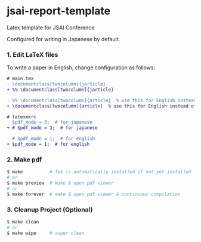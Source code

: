 # jsai-report-template

Latex template for JSAI Conference

Configured for writing in Japanese by default.

### 1. Edit LaTeX files

To write a paper in English, change configuration as follows:

```diff
# main.tex
- \documentclass[twocolumn]{jarticle}
+ %% \documentclass[twocolumn]{jarticle}

- %% \documentclass[twocolumn]{article}  % use this for English instead of jarticle
+ \documentclass[twocolumn]{article}  % use this for English instead of jarticle
```

```diff
# latexmkrc
- $pdf_mode = 3;  # for japanese
+ # $pdf_mode = 3;  # for japanese

- # $pdf_mode = 1;  # for english
+ $pdf_mode = 1;  # for english
```

### 2. Make pdf

```bash
$ make          # TeX is automatically installed if not yet installed
# or
$ make preview  # make & open pdf viewer
# or
$ make forever  # make & open pdf viewer & continuous compilation
```

### 3. Cleanup Project (Optional)

```bash
$ make clean
# or
$ make wipe     # super clean
```
